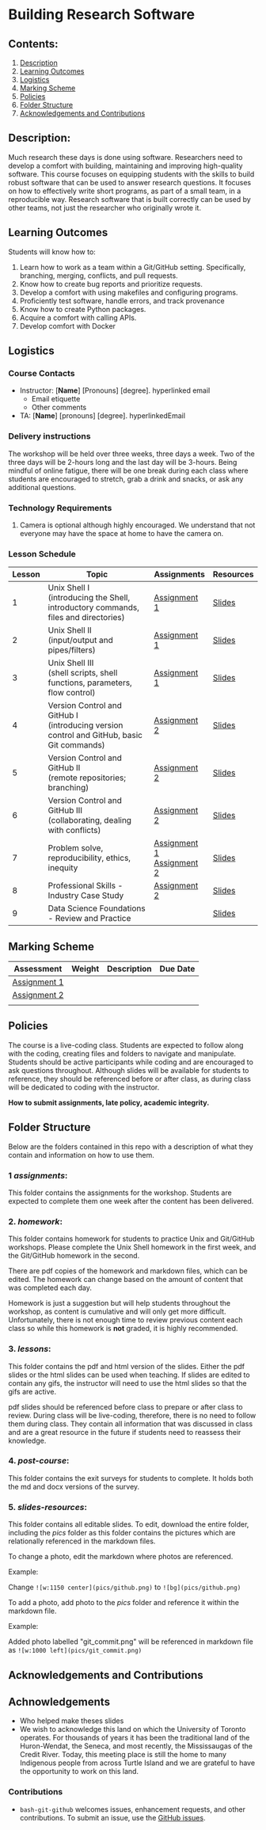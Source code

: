 # Building Research Software

## Contents:
1. [Description](https://github.com/rachaellam/dsi-workshop#description)
2. [Learning Outcomes](https://github.com/rachaellam/dsi-workshop#learning-outcomes)
3. [Logistics](https://github.com/rachaellam/dsi-workshop#logistics)
4. [Marking Scheme](https://github.com/rachaellam/dsi-workshop#marking-scheme)
5. [Policies](https://github.com/rachaellam/dsi-workshop#policies)
6. [Folder Structure](https://github.com/rachaellam/dsi-workshop#folder-structure)
7. [Acknowledgements and Contributions](https://github.com/rachaellam/dsi-workshop#acknowledgements-and-contributions)

## Description:
Much research these days is done using software. Researchers need to develop a comfort with building, maintaining and improving high-quality software. This course focuses on equipping students with the skills to build robust software that can be used to answer research questions. It focuses on how to effectively write short programs, as part of a small team, in a reproducible way. Research software that is built correctly can be used by other teams, not just the researcher who originally wrote it.

## Learning Outcomes
Students will know how to:
1. Learn how to work as a team within a Git/GitHub setting. Specifically, branching, merging, conflicts, and pull requests.
2. Know how to create bug reports and prioritize requests.
3. Develop a comfort with using makefiles and configuring programs.
4. Proficiently test software, handle errors, and track provenance
5. Know how to create Python packages.
6. Acquire a comfort with calling APIs. 
7. Develop comfort with Docker


## Logistics

### Course Contacts
* Instructor: [**Name**] [Pronouns] [degree]. hyperlinked email
  * Email etiquette
  * Other comments 
* TA: [**Name**] [pronouns] [degree]. hyperlinkedEmail

### Delivery instructions
The workshop will be held over three weeks, three days a week. Two of the three days will be 2-hours long and the last day will be 3-hours. Being mindful of online fatigue, there will be one break during each class where students are encouraged to stretch, grab a drink and snacks, or ask any additional questions.

### Technology Requirements
1. Camera is optional although highly encouraged. We understand that not everyone may have the space at home to have the camera on.


### Lesson Schedule
| Lesson | Topic                                                                                        | Assignments      | Resources  |
|--------|----------------------------------------------------------------------------------------------|------------------|------------|
| 1      | Unix Shell I <br>(introducing the Shell, introductory commands, files and directories)       | [Assignment 1]() | [Slides]() |
| 2      | Unix Shell II<br>(input/output and pipes/filters)                                            | [Assignment 1]() | [Slides]() |
| 3      | Unix Shell III<br>(shell scripts, shell functions, parameters, flow control)                 | [Assignment 1]() | [Slides]() |
| 4      | Version Control and GitHub I<br>(introducing version control and GitHub, basic Git commands) | [Assignment 2]() | [Slides]() |
| 5      | Version Control and GitHub II<br>(remote repositories; branching)                            | [Assignment 2]() | [Slides]() |
| 6      | Version Control and GitHub III <br>(collaborating, dealing with conflicts)                   | [Assignment 2]() | [Slides]() |
| 7      | Problem solve, reproducibility, ethics, inequity                                             | [Assignment 1]() <br> [Assignment 2]() | [Slides]() |
| 8      | Professional Skills - Industry Case Study                                                    | [Assignment 2]() | [Slides]() |
| 9      | Data Science Foundations - Review and Practice                                               |                  | [Slides]() |

## Marking Scheme
| Assessment       | Weight | Description | Due Date |
|------------------|--------|-------------|----------|
| [Assignment 1]() |        |             |          |
| [Assignment 2]() |        |             |          |
|                  |        |             |          |

## Policies
The course is a live-coding class. Students are expected to follow along with the coding, creating files and folders to navigate and manipulate. Students should be active participants while coding and are encouraged to ask questions throughout. Although slides will be available for students to reference, they should be referenced before or after class, as during class will be dedicated to coding with the instructor.

**How to submit assignments, late policy, academic integrity.**

## Folder Structure
Below are the folders contained in this repo with a description of what they contain and information on how to use them.

### 1 *assignments*:
This folder contains the assignments for the workshop. Students are expected to complete them one week after the content has been delivered.

### 2. *homework*:
This folder contains homework for students to practice Unix and Git/GitHub workshops. Please complete the Unix Shell homework in the first week, and the Git/GitHub homework in the second.

There are pdf copies of the homework and markdown files, which can be edited. The homework can change based on the amount of content that was completed each day.

Homework is just a suggestion but will help students throughout the workshop, as content is cumulative and will only get more difficult. Unfortunately, there is not enough time to review previous content each class so while this homework is **not** graded, it is highly recommended.

### 3. *lessons*:
This folder contains the pdf and html version of the slides. Either the pdf slides or the html slides can be used when teaching. If slides are edited to contain any gifs, the instructor will need to use the html slides so that the gifs are active.

pdf slides should be referenced before class to prepare or after class to review. During class will be live-coding, therefore, there is no need to follow them during class. They contain all information that was discussed in class and are a great resource in the future if students need to reassess their knowledge.

### 4. *post-course*:
This folder contains the exit surveys for students to complete. It holds both the md and docx versions of the survey.

### 5. *slides-resources*:
This folder contains all editable slides. To edit, download the entire folder, including the *pics* folder as this folder contains the pictures which are relationally referenced in the markdown files.

To change a photo, edit the markdown where photos are referenced.

Example: 

Change `![w:1150 center](pics/github.png)` to `![bg](pics/github.png)`

To add a photo, add photo to the *pics* folder and reference it within the markdown file.

Example:

Added photo labelled "git_commit.png" will be referenced in markdown file as `![w:1000 left](pics/git_commit.png)`

## Acknowledgements and Contributions
## Achnowledgements
* Who helped make theses slides
* We wish to acknowledge this land on which the University of Toronto operates. For thousands of years it has been the traditional land of the Huron-Wendat, the Seneca, and most recently, the Mississaugas of the Credit River. Today, this meeting place is still the home to many Indigenous people from across Turtle Island and we are grateful to have the opportunity to work on this land.
### Contributions 
* `bash-git-github` welcomes issues, enhancement requests, and other contributions. To submit an issue, use the [GitHub
issues](https://github.com/anjalisilva/bash-git-github/issues).
